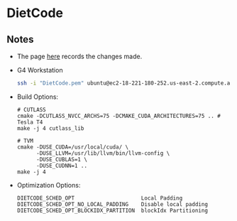 # DietCode

## Notes

- The page [here](https://github.com/Hzfengsy/tvm-tensorir/compare/main...dyn-dev) records the changes made.

- G4 Workstation

  ```Bash
  ssh -i "DietCode.pem" ubuntu@ec2-18-221-180-252.us-east-2.compute.amazonaws.com
  ```

- Build Options:

  ```
  # CUTLASS
  cmake -DCUTLASS_NVCC_ARCHS=75 -DCMAKE_CUDA_ARCHITECTURES=75 .. # Tesla T4
  make -j 4 cutlass_lib
  ```
  ```
  # TVM
  cmake -DUSE_CUDA=/usr/local/cuda/ \
        -DUSE_LLVM=/usr/lib/llvm/bin/llvm-config \
        -DUSE_CUBLAS=1 \
        -DUSE_CUDNN=1 ..
  make -j 4
  ```

- Optimization Options:

  ```
  DIETCODE_SCHED_OPT                     Local Padding
  DIETCODE_SCHED_OPT_NO_LOCAL_PADDING    Disable local padding
  DIETCODE_SCHED_OPT_BLOCKIDX_PARTITION  blockIdx Partitioning
  ```
